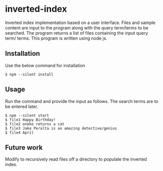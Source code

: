 # inverted-index
Inverted index implementation based on a user interface. Files and sample content are input to the program along with the query term/terms to be searched. The program returns a list of files containing the input query term/ terms. This program is written using node js.

## Installation
Use the below command for installation
```shell
$ npm --silent install
```

## Usage
Run the command and provide the input as follows. The search terms are to be entered later.
``` shell
$ npm --silent start
$ file1 Happy Birthday!
$ file2 oneko returns a cat
$ file3 Jake Peralta is an amazing detective/genius
$ file4 April
```

## Future work
Modify to recursively read files off a directory to populate the inverted index.